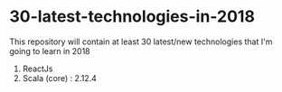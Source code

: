 # 30-latest-technologies-in-2018
This repository will contain at least 30 latest/new technologies that I'm going to learn in 2018 

1. ReactJs
2. Scala (core) : 2.12.4
